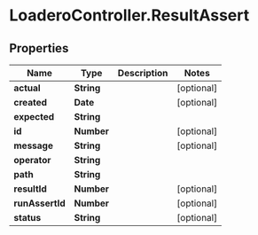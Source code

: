 # LoaderoController.ResultAssert

## Properties
Name | Type | Description | Notes
------------ | ------------- | ------------- | -------------
**actual** | **String** |  | [optional] 
**created** | **Date** |  | [optional] 
**expected** | **String** |  | 
**id** | **Number** |  | [optional] 
**message** | **String** |  | [optional] 
**operator** | **String** |  | 
**path** | **String** |  | 
**resultId** | **Number** |  | [optional] 
**runAssertId** | **Number** |  | [optional] 
**status** | **String** |  | [optional] 


